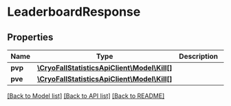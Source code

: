 # LeaderboardResponse

## Properties
Name | Type | Description | Notes
------------ | ------------- | ------------- | -------------
**pvp** | [**\CryoFallStatisticsApiClient\Model\Kill[]**](Kill.md) |  | [optional] 
**pve** | [**\CryoFallStatisticsApiClient\Model\Kill[]**](Kill.md) |  | [optional] 

[[Back to Model list]](../../README.md#documentation-for-models) [[Back to API list]](../../README.md#documentation-for-api-endpoints) [[Back to README]](../../README.md)

